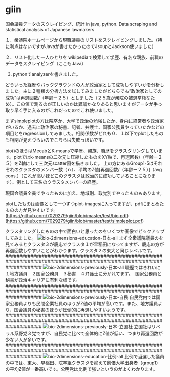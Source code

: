 # giin
国会議員データのスクレイピング、統計 in java, python. Data scraping and statistical analysis of Japanese lawmakers

１．衆議院ホームページから現職議員のリストをスクレイピングしました。（特に利点はないですがJavaが書きたかったのでJsoupとJackson使いました）

２．リスト化した一人ひとりを wikipediaで検索して学歴、有名な親族、前職のデータをスクレイピング（ここもJava）

3. pythonでanalyzerを書きました。

どういった経歴やバックグラウンドの人が政治家として成功しやすいかを分析しました。主に２種類の分析方法を試してみましたがどちらでも”政治家としての成功”は再選回数/（年齢ー２５）としました（２５歳が衆院の被選挙権なため）。この値で測るのが正しいのかは異論かなりあると思いますがデータが手っ取り早く手に入るのがこれだったのでこれ使いました。

まずsimpleplotの方は院卒か、大学で政治の勉強したか、身内に経営者や政治家がいるか、過去に政治家の秘書、記者、弁護士、国家公務員やっていたかなどの項目とをregressionしてみました。相関係数がどれも０．１以下でplotしたものも相関が見えづらいのでこちらは失敗っぽいです。


bio()のほうはMecabとK-meansで学歴、親族、職歴をクラスタリングしています。plotではk-meansの二次元に圧縮したものをXY軸で、再選回数/（年齢ー２５）をZ軸にして三次元scatter図を描きました。
上の方にあるGroup1-5はそれぞれのクラスタのメンバー数（ｎ）、平均のZ値[再選回数/（年齢ー２５）]（avg cons.）（これが高いほどこのクラスタは政治的に成功していることになります）、例として三名のクラスタメンバーの経歴。

現国会議員全員でやったものに加え、地域別、政党別でやったものもあります。

plotしたものは画像として一つずつplot-imagesに入ってますが、pdfにまとめたものの方が見やすいです。
(https://github.com/7029279/giin/blob/master/test/bio.pdf)
(https://github.com/7029279/giin/blob/master/test/simpleplot.pdf)


クラスタリングしたものの中で面白いと思ったのをいくつか画像でピックアップしてみました。
![bio-2dimensions-education-日本-all](https://user-images.githubusercontent.com/28686892/72840999-13cb4300-3c5b-11ea-8c96-ae1f6b9036fa.png)
まず全衆議院議員のを見てみるとクラスタ３が慶応でクラスタ１が早稲田になってますが、慶応の方が再選回数しやすいことがわかります。クラスタ２の東大と同じレベルです。
             #############################################################################################################################
![bio-2dimensions-previously-日本-all](https://user-images.githubusercontent.com/28686892/72841051-31001180-3c5b-11ea-9134-b67ff8d9acf3.png)
職歴ではきれいに１地方議員　２国家公務員　３秘書　４弁護士に分かれてます。　国家公務員と秘書が政治キャリアに有利な様です。
#############################################################################################################################
![bio-2dimensions-previously-日本-自民](https://user-images.githubusercontent.com/28686892/72841275-abc92c80-3c5b-11ea-8543-bf3668cafb62.png)
自民党内では国家公務員よりも民間企業社員のほうがZ値の平均が高いです。また、地方議員より、国会議員の秘書のほうが圧倒的に再選しやすいようです。
#############################################################################################################################
![bio-2dimensions-previously-日本-立国社](https://user-images.githubusercontent.com/28686892/72841261-a1a72e00-3c5b-11ea-96e6-467a76c8167a.png)
立国社はリベラル系野党３党ですが、自民党に比べて全体的にZ値が低い、つまり再選回数が少ない人が多いです。
#############################################################################################################################
![bio-2dimensions-education-比例-all](https://user-images.githubusercontent.com/28686892/72841493-1e3a0c80-3c5c-11ea-9dc8-1c4d4086c4af.png)
比例で当選した議員の中では、東大、早稲田、院卒組クラスタを抑えて創価大学出身者（group1）の平均Z値が一番高いです。公明党は比例で強いというのがよくわかります。

